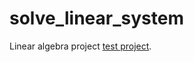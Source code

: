 # solve_linear_system
Linear algebra project 
[test project](https://3azizo.github.io/solve_linear_system/).
